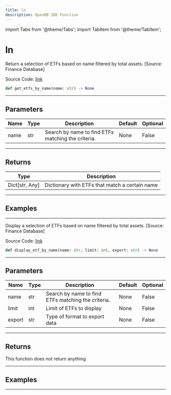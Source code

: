 ```yaml
---
title: ln
description: OpenBB SDK Function
---
```


import Tabs from '@theme/Tabs';
import TabItem from '@theme/TabItem';

# ln

<Tabs>
<TabItem value="model" label="Model" default>

Return a selection of ETFs based on name filtered by total assets. [Source: Finance Database]

Source Code: [link](https://github.com/OpenBB-finance/OpenBBTerminal/tree/main/openbb_terminal/etf/financedatabase_model.py#L15)

```python
def get_etfs_by_name(name: str) -> None
```
---

## Parameters

| Name | Type | Description | Default | Optional |
| ---- | ---- | ----------- | ------- | -------- |
| name | str | Search by name to find ETFs matching the criteria. | None | False |

---

## Returns

| Type | Description |
| ---- | ----------- |
| Dict[str, Any] | Dictionary with ETFs that match a certain name |

---

## Examples

---



</TabItem>
<TabItem value="view" label="View">

Display a selection of ETFs based on name filtered by total assets. [Source: Finance Database]

Source Code: [link](https://github.com/OpenBB-finance/OpenBBTerminal/tree/main/openbb_terminal/etf/financedatabase_view.py#L18)

```python
def display_etf_by_name(name: str, limit: int, export: str) -> None
```
---

## Parameters

| Name | Type | Description | Default | Optional |
| ---- | ---- | ----------- | ------- | -------- |
| name | str | Search by name to find ETFs matching the criteria. | None | False |
| limit | int | Limit of ETFs to display | None | False |
| export | str | Type of format to export data | None | False |

---

## Returns

This function does not return anything

---

## Examples

---



</TabItem>
</Tabs>